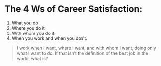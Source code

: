 # The 4 Ws of Career Satisfaction:

1. What you do
2. Where you do it
3. With whom you do it.
4. When you work and when you don't.

> I work when I want, where I want, and with whom I want, doing only what I want to do. If that isn’t the definition of the best job in the world, what is?
